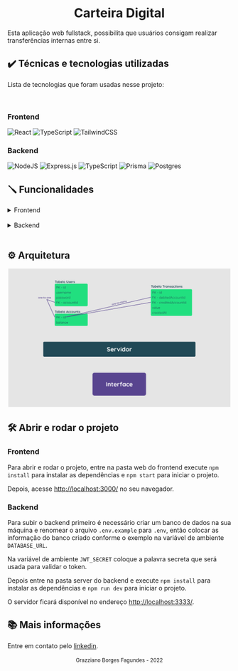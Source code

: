 <div align="center">
  <h1>Carteira Digital</h1>
</div>

Esta aplicação web fullstack, possibilita que usuários consigam realizar transferências internas entre si.

## ✔️ Técnicas e tecnologias utilizadas

Lista de tecnologias que foram usadas nesse projeto:

<br>

### Frontend

![React](https://img.shields.io/badge/react-%2320232a.svg?style=for-the-badge&logo=react&logoColor=%2361DAFB)
![TypeScript](https://img.shields.io/badge/typescript-%23007ACC.svg?style=for-the-badge&logo=typescript&logoColor=white)
![TailwindCSS](https://img.shields.io/badge/tailwindcss-%2338B2AC.svg?style=for-the-badge&logo=tailwind-css&logoColor=white)

### Backend

![NodeJS](https://img.shields.io/badge/node.js-6DA55F?style=for-the-badge&logo=node.js&logoColor=white)
![Express.js](https://img.shields.io/badge/express.js-%23404d59.svg?style=for-the-badge&logo=express&logoColor=%2361DAFB)
![TypeScript](https://img.shields.io/badge/typescript-%23007ACC.svg?style=for-the-badge&logo=typescript&logoColor=white)
![Prisma](https://img.shields.io/badge/Prisma-3982CE?style=for-the-badge&logo=Prisma&logoColor=white)
![Postgres](https://img.shields.io/badge/postgres-%23316192.svg?style=for-the-badge&logo=postgresql&logoColor=white)

## 🪛 Funcionalidades

<details>

<summary>Frontend</summary>

- Página para realizar o cadastro na NG informando username e password.

- Página para realizar o login informando username e password.

- Com o usuário logado, a página principal deve apresentar:

  - balance atual do usuário;

  - Seção voltada à realização de transferências para outros usuários NG a partir do username de quem sofrerá o cash-in;

  - Tabela com os detalhes de todas as transações que o usuário participou;

  - Mecanismo para filtrar a tabela por data de transação e/ou transações do tipo cash-in/cash-out;

  - Botão para realizar o log-out.
</details>

<br>

<details>

<summary>Backend</summary>

- Qualquer pessoa deverá poder fazer parte da NG. Para isso, basta realizar o cadastro informando username e password.

- Deve-se garantir que cada username seja único e composto por, pelo menos, 3 caracteres.

- Deve-se garantir que a password seja composta por pelo menos 8 caracteres, um número e uma letra maiúscula. Lembre-se que ela deverá ser hashada ao ser armazenada no banco.

- Durante o processo de cadastro de um novo usuário, sua respectiva conta deverá ser criada automaticamente na tabela Accounts com um balance de R$ 100,00. É importante ressaltar que caso ocorra algum problema e o usuário não seja criado, a tabela Accounts não deverá ser afetada.

- Todo usuário deverá conseguir logar na aplicação informando username e password. Caso o login seja bem-sucedido, um token JWT (com 24h de validade) deverá ser fornecido.

- Todo usuário logado (ou seja, que apresente um token válido) deverá ser capaz de visualizar seu próprio balance atual. Um usuário A não pode visualizar o balance de um usuário B, por exemplo.

- Todo usuário logado (ou seja, que apresente um token válido) deverá ser capaz de realizar um cash-out informando o username do usuário que sofrerá o cash-in), caso apresente balance suficiente para isso. Atente-se ao fato de que um usuário não deverá ter a possibilidade de realizar uma transferência para si mesmo.

- Toda nova transação bem-sucedida deverá ser registrada na tabela Transactions. Em casos de falhas transacionais, a tabela Transactions não deverá ser afetada.

- Todo usuário logado (ou seja, que apresente um token válido) deverá ser capaz de visualizar as transações financeiras (cash-out e cash-in) que participou. Caso o usuário não tenha participado de uma determinada transação, ele nunca poderá ter acesso à ela.

- Todo usuário logado (ou seja, que apresente um token válido) deverá ser capaz de filtrar as transações financeiras que participou por:

  - Data de realização da transação e/ou

        - Transações de cash-out;

        - Transações de cash-in.

</details>

<br>

## ⚙️ Arquitetura

<div align="center">
  <img src="./docs/assets/digram.png" width="500" heigth="500">
</div>

## 🛠️ Abrir e rodar o projeto

### Frontend

Para abrir e rodar o projeto, entre na pasta web do frontend execute `npm install` para instalar as dependências e `npm start` para iniciar o projeto.

Depois, acesse <a href="http://localhost:3000/">http://localhost:3000/</a> no seu navegador.

### Backend

Para subir o backend primeiro é necessário criar um banco de dados na sua máquina e renomear o arquivo `.env.example` para `.env`, então colocar as informação do banco criado conforme o exemplo na variável de ambiente `DATABASE_URL`.

Na variável de ambiente `JWT_SECRET` coloque a palavra secreta que será usada para validar o token.

Depois entre na pasta server do backend e execute `npm install` para instalar as dependências e `npm run dev` para iniciar o projeto.

O servidor ficará disponível no endereço <a href="http://localhost:3333/">http://localhost:3333/</a>.

## 📚 Mais informações

Entre em contato pelo [linkedin](https://www.linkedin.com/in/grazziano-fagundes/).

<div align="center">
  <small>Grazziano Borges Fagundes - 2022</small>
</div>
